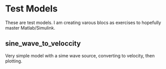 # Test Models

These are test models. I am creating varous blocs as exercises to hopefully master Matlab/Simulink.

## sine_wave_to_veloccity
Very simple model with a sime wave source, converting to velocity, then plotting.

